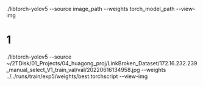 ./libtorch-yolov5 --source image_path --weights torch_model_path  --view-img


# 1 
./libtorch-yolov5 --source ~/2TDisk/01_Projects/04_huagong_proj/LinkBroken_Dataset/172.16.232.239_manual_select_V1_train_val/val/20220616134958.jpg --weights ../../runs/train/exp5/weights/best.torchscript  --view-img

